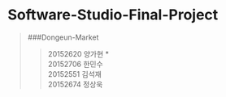 # Software-Studio-Final-Project

> ###Dongeun-Market
>> 20152620 양가현 *  
>> 20152706 한민수  
>> 20152551 김석재  
>> 20152674 정상욱

